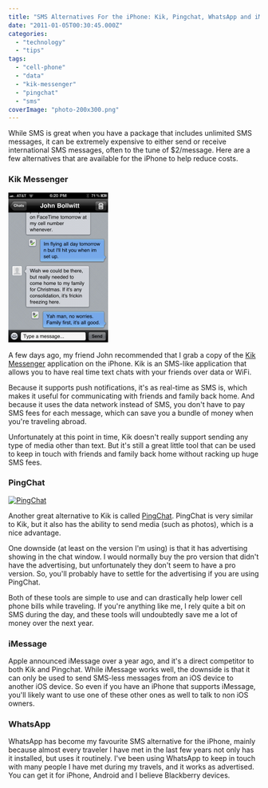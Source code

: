 ```yaml
---
title: "SMS Alternatives For the iPhone: Kik, Pingchat, WhatsApp and iMessage"
date: "2011-01-05T00:30:45.000Z"
categories: 
  - "technology"
  - "tips"
tags: 
  - "cell-phone"
  - "data"
  - "kik-messenger"
  - "pingchat"
  - "sms"
coverImage: "photo-200x300.png"
---
```


While SMS is great when you have a package that includes unlimited SMS messages, it can be extremely expensive to either send or receive international SMS messages, often to the tune of $2/message. Here are a few alternatives that are available for the iPhone to help reduce costs.

### Kik Messenger

[![](images/photo-200x300.png "Kik Messenger")](http://www.migratorynerd.com/wordpress/wp-content/uploads/2011/01/photo.png)

A few days ago, my friend John recommended that I grab a copy of the [Kik Messenger](http://itunes.apple.com/us/app/kik-messenger/id357218860?mt=8) application on the iPhone. Kik is an SMS-like application that allows you to have real time text chats with your friends over data or WiFi.

Because it supports push notifications, it's as real-time as SMS is, which makes it useful for communicating with friends and family back home. And because it uses the data network instead of SMS, you don't have to pay SMS fees for each message, which can save you a bundle of money when you're traveling abroad.

Unfortunately at this point in time, Kik doesn't really support sending any type of media other than text. But it's still a great little tool that can be used to keep in touch with friends and family back home without racking up huge SMS fees.

### PingChat

[![](images/ping-200x300.png "PingChat")](http://www.migratorynerd.com/wordpress/wp-content/uploads/2011/01/ping.png)

Another great alternative to Kik is called [PingChat](http://itunes.apple.com/us/app/pingchat-the-ultimate-cross/id371769677?mt=8). PingChat is very similar to Kik, but it also has the ability to send media (such as photos), which is a nice advantage.

One downside (at least on the version I'm using) is that it has advertising showing in the chat window. I would normally buy the pro version that didn't have the advertising, but unfortunately they don't seem to have a pro version. So, you'll probably have to settle for the advertising if you are using PingChat.

Both of these tools are simple to use and can drastically help lower cell phone bills while traveling. If you're anything like me, I rely quite a bit on SMS during the day, and these tools will undoubtedly save me a lot of money over the next year.

### iMessage

Apple announced iMessage over a year ago, and it's a direct competitor to both Kik and Pingchat. While iMessage works well, the downside is that it can only be used to send SMS-less messages from an iOS device to another iOS device. So even if you have an iPhone that supports iMessage, you'll likely want to use one of these other ones as well to talk to non iOS owners.

### WhatsApp

WhatsApp has become my favourite SMS alternative for the iPhone, mainly because almost every traveler I have met in the last few years not only has it installed, but uses it routinely. I've been using WhatsApp to keep in touch with many people I have met during my travels, and it works as advertised. You can get it for iPhone, Android and I believe Blackberry devices.
